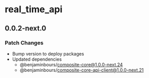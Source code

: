 # real_time_api

## 0.0.2-next.0

### Patch Changes

- Bump version to deploy packages
- Updated dependencies
  - @benjaminbours/composite-core@1.0.0-next.24
  - @benjaminbours/composite-core-api-client@1.0.0-next.21
